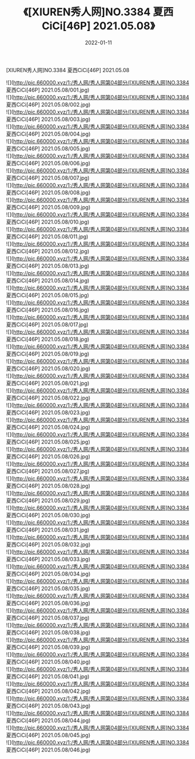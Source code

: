 ﻿---
layout: post
title:  《[XIUREN秀人网]NO.3384 夏西CiCi[46P] 2021.05.08》
date:   2022-01-11
img: http://pic.660000.xyz/1:/秀人网/秀人网第04部分/[XIUREN秀人网]NO.3384 夏西CiCi[46P] 2021.05.08/000.jpg
categories: [美女, 清纯, 唯美]
---

[XIUREN秀人网]NO.3384 夏西CiCi[46P] 2021.05.08

 ![](http://pic.660000.xyz/1:/秀人网/秀人网第04部分/[XIUREN秀人网]NO.3384 夏西CiCi[46P] 2021.05.08/001.jpg) <br>![](http://pic.660000.xyz/1:/秀人网/秀人网第04部分/[XIUREN秀人网]NO.3384 夏西CiCi[46P] 2021.05.08/002.jpg) <br>![](http://pic.660000.xyz/1:/秀人网/秀人网第04部分/[XIUREN秀人网]NO.3384 夏西CiCi[46P] 2021.05.08/003.jpg) <br>![](http://pic.660000.xyz/1:/秀人网/秀人网第04部分/[XIUREN秀人网]NO.3384 夏西CiCi[46P] 2021.05.08/004.jpg) <br>![](http://pic.660000.xyz/1:/秀人网/秀人网第04部分/[XIUREN秀人网]NO.3384 夏西CiCi[46P] 2021.05.08/005.jpg) <br>![](http://pic.660000.xyz/1:/秀人网/秀人网第04部分/[XIUREN秀人网]NO.3384 夏西CiCi[46P] 2021.05.08/006.jpg) <br>![](http://pic.660000.xyz/1:/秀人网/秀人网第04部分/[XIUREN秀人网]NO.3384 夏西CiCi[46P] 2021.05.08/007.jpg) <br>![](http://pic.660000.xyz/1:/秀人网/秀人网第04部分/[XIUREN秀人网]NO.3384 夏西CiCi[46P] 2021.05.08/008.jpg) <br>![](http://pic.660000.xyz/1:/秀人网/秀人网第04部分/[XIUREN秀人网]NO.3384 夏西CiCi[46P] 2021.05.08/009.jpg) <br>![](http://pic.660000.xyz/1:/秀人网/秀人网第04部分/[XIUREN秀人网]NO.3384 夏西CiCi[46P] 2021.05.08/010.jpg) <br>![](http://pic.660000.xyz/1:/秀人网/秀人网第04部分/[XIUREN秀人网]NO.3384 夏西CiCi[46P] 2021.05.08/011.jpg) <br>![](http://pic.660000.xyz/1:/秀人网/秀人网第04部分/[XIUREN秀人网]NO.3384 夏西CiCi[46P] 2021.05.08/012.jpg) <br>![](http://pic.660000.xyz/1:/秀人网/秀人网第04部分/[XIUREN秀人网]NO.3384 夏西CiCi[46P] 2021.05.08/013.jpg) <br>![](http://pic.660000.xyz/1:/秀人网/秀人网第04部分/[XIUREN秀人网]NO.3384 夏西CiCi[46P] 2021.05.08/014.jpg) <br>![](http://pic.660000.xyz/1:/秀人网/秀人网第04部分/[XIUREN秀人网]NO.3384 夏西CiCi[46P] 2021.05.08/015.jpg) <br>![](http://pic.660000.xyz/1:/秀人网/秀人网第04部分/[XIUREN秀人网]NO.3384 夏西CiCi[46P] 2021.05.08/016.jpg) <br>![](http://pic.660000.xyz/1:/秀人网/秀人网第04部分/[XIUREN秀人网]NO.3384 夏西CiCi[46P] 2021.05.08/017.jpg) <br>![](http://pic.660000.xyz/1:/秀人网/秀人网第04部分/[XIUREN秀人网]NO.3384 夏西CiCi[46P] 2021.05.08/018.jpg) <br>![](http://pic.660000.xyz/1:/秀人网/秀人网第04部分/[XIUREN秀人网]NO.3384 夏西CiCi[46P] 2021.05.08/019.jpg) <br>![](http://pic.660000.xyz/1:/秀人网/秀人网第04部分/[XIUREN秀人网]NO.3384 夏西CiCi[46P] 2021.05.08/020.jpg) <br>![](http://pic.660000.xyz/1:/秀人网/秀人网第04部分/[XIUREN秀人网]NO.3384 夏西CiCi[46P] 2021.05.08/021.jpg) <br>![](http://pic.660000.xyz/1:/秀人网/秀人网第04部分/[XIUREN秀人网]NO.3384 夏西CiCi[46P] 2021.05.08/022.jpg) <br>![](http://pic.660000.xyz/1:/秀人网/秀人网第04部分/[XIUREN秀人网]NO.3384 夏西CiCi[46P] 2021.05.08/023.jpg) <br>![](http://pic.660000.xyz/1:/秀人网/秀人网第04部分/[XIUREN秀人网]NO.3384 夏西CiCi[46P] 2021.05.08/024.jpg) <br>![](http://pic.660000.xyz/1:/秀人网/秀人网第04部分/[XIUREN秀人网]NO.3384 夏西CiCi[46P] 2021.05.08/025.jpg) <br>![](http://pic.660000.xyz/1:/秀人网/秀人网第04部分/[XIUREN秀人网]NO.3384 夏西CiCi[46P] 2021.05.08/026.jpg) <br>![](http://pic.660000.xyz/1:/秀人网/秀人网第04部分/[XIUREN秀人网]NO.3384 夏西CiCi[46P] 2021.05.08/027.jpg) <br>![](http://pic.660000.xyz/1:/秀人网/秀人网第04部分/[XIUREN秀人网]NO.3384 夏西CiCi[46P] 2021.05.08/028.jpg) <br>![](http://pic.660000.xyz/1:/秀人网/秀人网第04部分/[XIUREN秀人网]NO.3384 夏西CiCi[46P] 2021.05.08/029.jpg) <br>![](http://pic.660000.xyz/1:/秀人网/秀人网第04部分/[XIUREN秀人网]NO.3384 夏西CiCi[46P] 2021.05.08/030.jpg) <br>![](http://pic.660000.xyz/1:/秀人网/秀人网第04部分/[XIUREN秀人网]NO.3384 夏西CiCi[46P] 2021.05.08/031.jpg) <br>![](http://pic.660000.xyz/1:/秀人网/秀人网第04部分/[XIUREN秀人网]NO.3384 夏西CiCi[46P] 2021.05.08/032.jpg) <br>![](http://pic.660000.xyz/1:/秀人网/秀人网第04部分/[XIUREN秀人网]NO.3384 夏西CiCi[46P] 2021.05.08/033.jpg) <br>![](http://pic.660000.xyz/1:/秀人网/秀人网第04部分/[XIUREN秀人网]NO.3384 夏西CiCi[46P] 2021.05.08/034.jpg) <br>![](http://pic.660000.xyz/1:/秀人网/秀人网第04部分/[XIUREN秀人网]NO.3384 夏西CiCi[46P] 2021.05.08/035.jpg) <br>![](http://pic.660000.xyz/1:/秀人网/秀人网第04部分/[XIUREN秀人网]NO.3384 夏西CiCi[46P] 2021.05.08/036.jpg) <br>![](http://pic.660000.xyz/1:/秀人网/秀人网第04部分/[XIUREN秀人网]NO.3384 夏西CiCi[46P] 2021.05.08/037.jpg) <br>![](http://pic.660000.xyz/1:/秀人网/秀人网第04部分/[XIUREN秀人网]NO.3384 夏西CiCi[46P] 2021.05.08/038.jpg) <br>![](http://pic.660000.xyz/1:/秀人网/秀人网第04部分/[XIUREN秀人网]NO.3384 夏西CiCi[46P] 2021.05.08/039.jpg) <br>![](http://pic.660000.xyz/1:/秀人网/秀人网第04部分/[XIUREN秀人网]NO.3384 夏西CiCi[46P] 2021.05.08/040.jpg) <br>![](http://pic.660000.xyz/1:/秀人网/秀人网第04部分/[XIUREN秀人网]NO.3384 夏西CiCi[46P] 2021.05.08/041.jpg) <br>![](http://pic.660000.xyz/1:/秀人网/秀人网第04部分/[XIUREN秀人网]NO.3384 夏西CiCi[46P] 2021.05.08/042.jpg) <br>![](http://pic.660000.xyz/1:/秀人网/秀人网第04部分/[XIUREN秀人网]NO.3384 夏西CiCi[46P] 2021.05.08/043.jpg) <br>![](http://pic.660000.xyz/1:/秀人网/秀人网第04部分/[XIUREN秀人网]NO.3384 夏西CiCi[46P] 2021.05.08/044.jpg) <br>![](http://pic.660000.xyz/1:/秀人网/秀人网第04部分/[XIUREN秀人网]NO.3384 夏西CiCi[46P] 2021.05.08/045.jpg) <br>![](http://pic.660000.xyz/1:/秀人网/秀人网第04部分/[XIUREN秀人网]NO.3384 夏西CiCi[46P] 2021.05.08/046.jpg) <br>